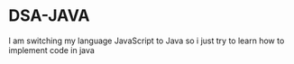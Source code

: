 # DSA-JAVA

I am switching my language JavaScript to Java so i just try to learn how to implement code in java
